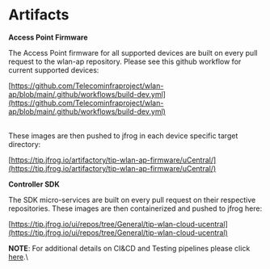 # Artifacts

**Access Point Firmware**

The Access Point firmware for all supported devices are built on every pull request to the wlan-ap repository. Please see this github workflow for current supported devices:

[https://github.com/Telecominfraproject/wlan-ap/blob/main/.github/workflows/build-dev.yml](https://github.com/Telecominfraproject/wlan-ap/blob/main/.github/workflows/build-dev.yml)

\
These images are then pushed to jfrog in each device specific target directory:

[https://tip.jfrog.io/artifactory/tip-wlan-ap-firmware/uCentral/](https://tip.jfrog.io/artifactory/tip-wlan-ap-firmware/uCentral/)



**Controller SDK**

The SDK micro-services are built on every pull request on their respective repositories. These images are then containerized and pushed to jfrog here:

[https://tip.jfrog.io/ui/repos/tree/General/tip-wlan-cloud-ucentral](https://tip.jfrog.io/ui/repos/tree/General/tip-wlan-cloud-ucentral)



**NOTE**: For additional details on CI\&CD and Testing pipelines please click [here](https://telecominfraproject.atlassian.net/l/cp/1UU780gd).\
